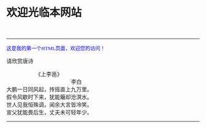 <html>
<head>
<title>第一个HTML页面</title>
<meta http-equiv="Content-Type" content="text/html";charset="UTF-8">
</head>
<body>
<h1>欢迎光临本网站</h1>
<br>
<hr>
<font face="楷体_GB3213" size="2" color="blue">
这是我的第一个HTML页面，欢迎您的访问！</font>
<p>请欣赏唐诗</p>
<pre>
         《上李邕》
                    李白
大鹏一日同风起，抟摇直上九万里。
假令风歇时下来，犹能簸却沧溟水。
世人见我恒殊调，闻余大言皆冷笑。
宣父犹能畏后生，丈夫未可轻年少。
</pre>
<hr>
</body>
</html>
